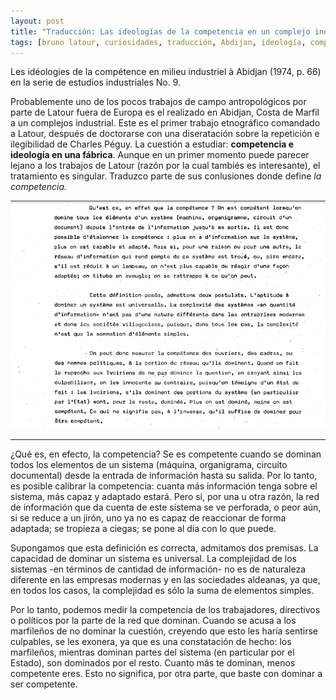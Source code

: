 ```yaml
---
layout: post
title: "Traducción: Las ideologías de la competencia en un complejo industrial de Abidjan - Bruno Latour"
tags: [bruno latour, curiosidades, traducción, Abdijan, ideología, competencia, Les idéologies de la compétence en milieu industriel à Abidjan, Costa de Marfil]
---
```


Les idéologies de la compétence en milieu industriel à Abidjan (1974, p. 66) en la serie de estudios industriales No. 9.

Probablemente uno de los pocos trabajos de campo antropológicos por parte de Latour fuera de Europa es el realizado en Abidjan, Costa de Marfil a un complejos industrial. Este es el primer trabajo etnográfico comandado a Latour, después de doctorarse con una diseratación sobre la repetición e ilegibilidad de Charles Péguy. La cuestión a estudiar: **competencia e ideología en una fábrica**. Aunque en un primer momento puede parecer lejano a los trabajos de Latour (razón por la cual tambiés es interesante), el tratamiento es singular. Traduzco parte de sus conlusiones donde define _la competencia._

![](/images/latour-abdijan-1974.png)

---

¿Qué es, en efecto, la competencia? Se es competente cuando se dominan todos los elementos de un sistema (máquina, organigrama, circuito documental) desde la entrada de información hasta su salida.  Por lo tanto, es posible calibrar la competencia: cuanta más información tenga sobre el sistema, más capaz y adaptado estará. Pero si, por una u otra razón, la red de información que da cuenta de este sistema se ve perforada, o peor aún, si se reduce a un jirón, uno ya no es capaz de reaccionar de forma adaptada; se tropieza a ciegas; se pone al día con lo que puede.

Supongamos que esta definición es correcta, admitamos dos premisas. La capacidad de dominar un sistema es universal. La complejidad de los sistemas -en términos de cantidad de información- no es de naturaleza diferente en las empresas modernas y en las sociedades aldeanas, ya que, en todos los casos, la complejidad es sólo la suma de elementos simples.

Por lo tanto, podemos medir la competencia de los trabajadores, directivos o políticos por la parte de la red que dominan. Cuando se acusa a los marfileños de no dominar la cuestión, creyendo que esto les haría sentirse culpables, se les exonera, ya que es una constatación de hecho: los marfileños, mientras dominan partes del sistema (en particular por el Estado), son dominados por el resto. Cuanto más te dominan, menos competente eres. Esto no significa, por otra parte, que baste con dominar a ser competente.
